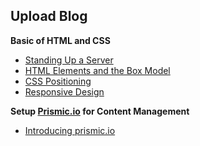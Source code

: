 ## Upload Blog

**Basic of HTML and CSS**
- [Standing Up a Server](https://github.com/zachpino/id_proto/tree/master/week1)
- [HTML Elements and the Box Model](https://github.com/zachpino/id_proto/tree/master/week2)
- [CSS Positioning](https://github.com/zachpino/id_proto/tree/master/week3)
- [Responsive Design](https://github.com/zachpino/id_proto/tree/master/week4)

**Setup [Prismic.io](https://prismic.io/) for Content Management**
- [Introducing prismic.io](https://github.com/zachpino/id_proto/tree/master/week5)
